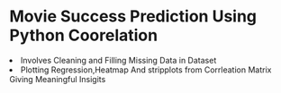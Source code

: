 <h1> Movie Success Prediction Using Python Coorelation</h1>
<li>Involves Cleaning and Filling Missing Data in Dataset</li>

<li>Plotting Regression,Heatmap And stripplots from Corrleation Matrix Giving Meaningful Insigits</li>
